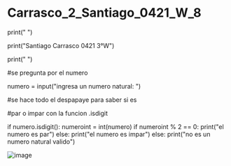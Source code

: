 # Carrasco_2_Santiago_0421_W_8

print(" ")

print("Santiago Carrasco 0421 3°W")

print(" ")

#se pregunta por el numero

numero = input("ingresa un numero natural: ")

#se hace todo el despapaye para saber si es 

#par o impar con la funcion .isdigit

if numero.isdigit():
    numeroint = int(numero)
    if numeroint % 2 == 0:
        print("el numero es par")
    else:
        print("el numero es impar")
else:
    print("no es un numero natural valido")

![image](https://github.com/user-attachments/assets/3182ff3c-616e-4928-9647-9db5e633cf5c)
